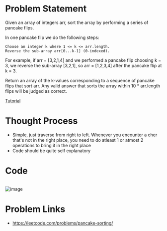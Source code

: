 # Problem Statement
Given an array of integers arr, sort the array by performing a series of pancake flips.

In one pancake flip we do the following steps:

    Choose an integer k where 1 <= k <= arr.length.
    Reverse the sub-array arr[0...k-1] (0-indexed).

For example, if arr = [3,2,1,4] and we performed a pancake flip choosing k = 3, we reverse the sub-array [3,2,1], so arr = [1,2,3,4] after the pancake flip at k = 3.

Return an array of the k-values corresponding to a sequence of pancake flips that sort arr. Any valid answer that sorts the array within 10 * arr.length flips will be judged as correct.

[Tutorial](https://www.youtube.com/watch?v=77YAtclapME&list=PL-Jc9J83PIiHhXKonZxk7gbEWsmSYP5kq&index=46)

# Thought Process
- Simple, just traverse from right to left. Whenever you encounter a cher that's not in the right place, you need to do atleast 1 or atmost 2 operations to bring it in the right place
- Code should be quite self explanatory

# Code
```cpp
```

![image](https://user-images.githubusercontent.com/10897423/136000591-296fcb37-43e4-4a6a-ae7d-d0c948c8c4ae.png)


# Problem Links
- https://leetcode.com/problems/pancake-sorting/
